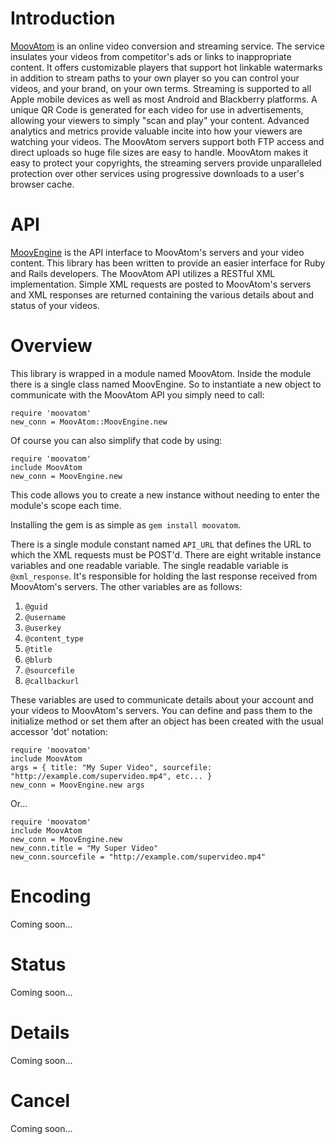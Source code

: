 Introduction
============

[MoovAtom](http://moovatom.com/) is an online video conversion and streaming service. The service insulates your videos from competitor's ads or links to inappropriate content. It offers customizable players that support hot linkable watermarks in addition to stream paths to your own player so you can control your videos, and your brand, on your own terms. Streaming is supported to all Apple mobile devices as well as most Android and Blackberry platforms. A unique QR Code is generated for each video for use in advertisements, allowing your viewers to simply "scan and play" your content. Advanced analytics and metrics provide valuable incite into how your viewers are watching your videos. The MoovAtom servers support both FTP access and direct uploads so huge file sizes are easy to handle. MoovAtom makes it easy to protect your copyrights, the streaming servers provide unparalleled protection over other services using progressive downloads to a user's browser cache.


API
===

[MoovEngine](http://www.moovatom.com/support/api/1.0) is the API interface to MoovAtom's servers and your video content. This library has been written to provide an easier interface for Ruby and Rails developers. The MoovAtom API utilizes a RESTful XML implementation. Simple XML requests are posted to MoovAtom's servers and XML responses are returned containing the various details about and status of your videos.


Overview
========
This library is wrapped in a module named MoovAtom. Inside the module there is a single class named MoovEngine. So to instantiate a new object to communicate with the MoovAtom API you simply need to call:

```
require 'moovatom'  
new_conn = MoovAtom::MoovEngine.new
```

Of course you can also simplify that code by using:

```
require 'moovatom'  
include MoovAtom  
new_conn = MoovEngine.new
```

This code allows you to create a new instance without needing to enter the module's scope each time.

Installing the gem is as simple as `gem install moovatom`.

There is a single module constant named `API_URL` that defines the URL to which the XML requests must be POST'd. There are eight writable instance variables and one readable variable. The single readable variable is `@xml_response`. It's responsible for holding the last response received from MoovAtom's servers. The other variables are as follows:

1. `@guid`
2. `@username`
3. `@userkey`
4. `@content_type`
5. `@title`
6. `@blurb`
7. `@sourcefile`
8. `@callbackurl`

These variables are used to communicate details about your account and your videos to MoovAtom's servers. You can define and pass them to the initialize method or set them after an object has been created with the usual accessor 'dot' notation:

```
require 'moovatom'  
include MoovAtom  
args = { title: "My Super Video", sourcefile: "http://example.com/supervideo.mp4", etc... }  
new_conn = MoovEngine.new args
```

Or...

```
require 'moovatom'  
include MoovAtom  
new_conn = MoovEngine.new  
new_conn.title = "My Super Video"  
new_conn.sourcefile = "http://example.com/supervideo.mp4"
```


Encoding
========
Coming soon...


Status
======
Coming soon...


Details
=======
Coming soon...


Cancel
======
Coming soon...


